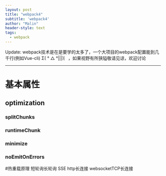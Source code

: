 ```yaml
---
layout: post
title: "webpack4"
subtitle: 'webpack4'
author: "Malin"
header-style: text
tags:
  - webpack
---
```


Update: webpack技术是在是要学的太多了，一个大项目的webpack配置能到几千行(例如Vue-cli)   Σ( ° △ °|||)︴，如果视野有所狭隘敬请见谅，欢迎讨论

---

# 基本属性
## optimization

### splitChunks

### runtimeChunk

### minimize

### noEmitOnErrors
#热重载原理
短轮询长轮询 SSE http长连接 websocketTCP长连接
